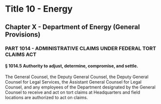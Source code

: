
# Title 10 - Energy
## Chapter X - Department of Energy (General Provisions)
### PART 1014 - ADMINISTRATIVE CLAIMS UNDER FEDERAL TORT CLAIMS ACT
#### § 1014.5 Authority to adjust, determine, compromise, and settle.

The General Counsel, the Deputy General Counsel, the Deputy General Counsel for Legal Services, the Assistant General Counsel for Legal Counsel, and any employees of the Department designated by the General Counsel to receive and act on tort claims at Headquarters and field locations are authorized to act on claims.
